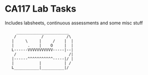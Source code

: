 # CA117 Lab Tasks

Includes labsheets, continuous assessments and some misc stuff

```
     _______________________
    /           /          /\
   |     \     |     /    |  |
   |      .    |    O     |  |
   L------VVVVVVVVVVV-----|--|
    /                       /|
   |------^^^^^^^^^^^-----|/ |
   |           |          | /
   L___________|__________|/

```
